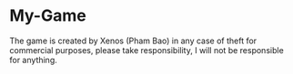 # My-Game
 The game is created by Xenos (Pham Bao) in any case of theft for commercial purposes, please take responsibility, I will not be responsible for anything.
